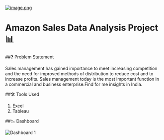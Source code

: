 

[![image.png](https://i.postimg.cc/59nmV0Fk/image.png)](https://postimg.cc/0rKSG9np)


# Amazon Sales Data Analysis Project 📊



##❓ Problem Statement

Sales management has gained importance to meet increasing competition and the need
for improved methods of distribution to reduce cost and to increase profits. Sales
management today is the most important function in a commercial and business
enterprise.Find for me insights in India.

##🛠 Tools Used
1. Excel
2. Tableau

##📉 Dashboard

![Dashboard 1](https://github.com/Pranav-S-Bhoge/Amazon-Data-Analysis-and-Visualisation-using-Tableau/assets/155958759/9ace6beb-b6f5-4e02-bc75-7c925dfc43ca)



